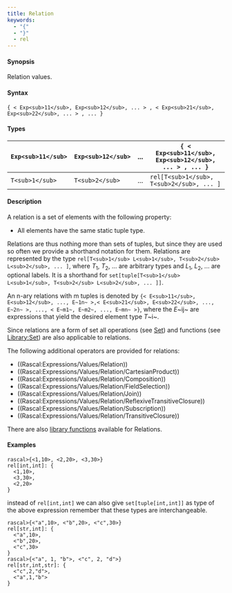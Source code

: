 ```yaml
---
title: Relation
keywords:
  - "{"
  - "}"
  - rel
---
```


#### Synopsis

Relation values.

#### Syntax

`{ < Exp<sub>11</sub>, Exp<sub>12</sub>, ... > , < Exp<sub>21</sub>, Exp<sub>22</sub>, ... > , ... }`

#### Types


| `Exp<sub>11</sub>` |  `Exp<sub>12</sub>` |  ...  | `{ < Exp<sub>11</sub>, Exp<sub>12</sub>, ... > , ... }`   |
| --- | --- | --- | --- |
| `T<sub>1</sub>`    |    `T<sub>2</sub>`  |  ...  |  `rel[T<sub>1</sub>, T<sub>2</sub>, ... ]`               |


#### Description

A relation is a set of elements with the following property:

*  All elements have the same static tuple type.


Relations are thus nothing more than sets of tuples, but since they are used so often we provide a shorthand notation for them.
Relations are represented by the type `rel[T<sub>1</sub> L<sub>1</sub>, T<sub>2</sub> L<sub>2</sub>, ... ]`, where _T_<sub>1</sub>, _T_<sub>2</sub>, ... are arbitrary types and
_L_<sub>1</sub>, _L_<sub>2</sub>, ... are optional labels. It is a shorthand for `set[tuple[T<sub>1</sub> L<sub>1</sub>, T<sub>2</sub> L<sub>2</sub>, ... ]]`.

An n-ary relations with m tuples is denoted by
 `{< E<sub>11</sub>, E<sub>12</sub>, ..., E~1n~ >,< E<sub>21</sub>, E<sub>22</sub>, ..., E~2n~ >, ..., < E~m1~, E~m2~, ..., E~mn~ >}`, 
where the _E_~ij~ are expressions that yield the desired element type _T_~i~.

Since relations are a form of set all operations (see [Set](../../../../Rascal/Expressions/Values/Set)) and functions
(see [Library:Set](../../../../Library/Set)) are also applicable to relations.

The following additional operators are provided for relations:
* ((Rascal:Expressions/Values/Relation))
* ((Rascal:Expressions/Values/Relation/CartesianProduct))
* ((Rascal:Expressions/Values/Relation/Composition))
* ((Rascal:Expressions/Values/Relation/FieldSelection))
* ((Rascal:Expressions/Values/Relation/Join))
* ((Rascal:Expressions/Values/Relation/ReflexiveTransitiveClosure))
* ((Rascal:Expressions/Values/Relation/Subscription))
* ((Rascal:Expressions/Values/Relation/TransitiveClosure))

There are also [library functions](../../../../Library/Relation) available for Relations.


#### Examples


```rascal-shell
rascal>{<1,10>, <2,20>, <3,30>}
rel[int,int]: {
  <1,10>,
  <3,30>,
  <2,20>
}
```
instead of `rel[int,int]` we can also give `set[tuple[int,int]]` as type of the above expression
remember that these types are interchangeable.

```rascal-shell
rascal>{<"a",10>, <"b",20>, <"c",30>}
rel[str,int]: {
  <"a",10>,
  <"b",20>,
  <"c",30>
}
rascal>{<"a", 1, "b">, <"c", 2, "d">}
rel[str,int,str]: {
  <"c",2,"d">,
  <"a",1,"b">
}
```


